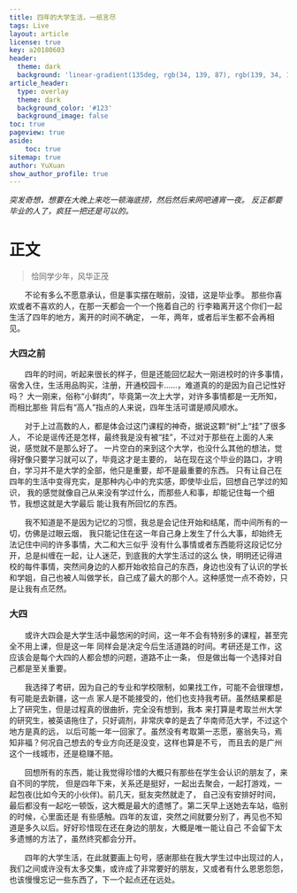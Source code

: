 ```yaml
---
title: 四年的大学生活，一纸言尽
tags: Live
layout: article
license: true
key: a20180603
header:
  theme: dark
  background: 'linear-gradient(135deg, rgb(34, 139, 87), rgb(139, 34, 139))'
article_header:
  type: overlay
  theme: dark
  background_color: '#123'
  background_image: false
toc: true
pageview: true
aside:
    toc: true
sitemap: true
author: YuXuan
show_author_profile: true
---
```




*突发奇想，想要在大晚上来吃一顿海底捞，然后然后来网吧通宵一夜。*
*反正都要毕业的人了，疯狂一把还是可以的。*
<!--more-->
# 正文
> 恰同学少年，风华正茂
	
&emsp;&emsp;不论有多么不愿意承认，但是事实摆在眼前，没错，这是毕业季。
那些你喜欢或者不喜欢的人，在那一天都会一个一个拖着自己的
行李箱离开这个你们一起生活了四年的地方，离开的时间不确定，
一年，两年，或者后半生都不会再相见。
### 大四之前
&emsp;&emsp;四年的时间，听起来很长的样子，但是还能回忆起大一刚进校时的许多事情，
宿舍入住，生活用品购买，注册，开通校园卡……，难道真的的是因为自己记性好吗？
大一刚来，俗称“小鲜肉”，毕竟第一次上大学，对许多事情都是一无所知，而相比那些
背后有“高人”指点的人来说，四年生活可谓是顺风顺水。

&emsp;&emsp;对于上过高数的人，都是体会过这门课程的神奇，据说这颗“树”上“挂”了很多人，
不论是谣传还是怎样，最终我是没有被“挂”，不过对于那些在上面的人来说，感觉就不是那么好了。
一片空白的来到这个大学，也没什么其他的想法，觉得好像只要学习就可以了，毕竟这才是主要的，
站在现在这个毕业的路口，才明白，学习并不是大学的全部，他只是重要，却不是最重要的东西。
只有让自己在四年的生活中变得充实，是那种内心中的充实感，即使毕业后，回想自己学过的知识，
我的感觉就像自己从来没有学过什么，而那些人和事，却能记住每一个细节，我想这就是大学最后
能让我有所回忆的东西。

&emsp;&emsp;我不知道是不是因为记忆的习惯，我总是会记住开始和结尾，而中间所有的一切，仿佛是过眼云烟，
我只能记住在这一年自己身上发生了什么大事，却始终无法记住中间的许多事情，大二和大三似乎
没有什么事情或者东西能将这段记忆分开，总是纠缠在一起，让人迷茫，到底我的大学生活过的这么
快，明明还记得进校的每件事情，突然间身边的人都开始收拾自己的东西，身边也没有了认识的学长
和学姐，自己也被人叫做学长，自己成了最大的那个人。这种感觉一点不奇妙，只是让我有点茫然。
### 大四
&emsp;&emsp;或许大四会是大学生活中最悠闲的时间，这一年不会有特别多的课程，甚至完全不用上课，但是这一年
同样会是决定今后生活道路的时间。考研还是工作，这应该会是每个大四的人都会想的问题，道路不止一条，
但是做出每一个选择对自己都是至关重要。

&emsp;&emsp;我选择了考研，因为自己的专业和学校限制，如果找工作，可能不会很理想，有可能是去新疆，这一点
家人是不能接受的，他们也支持我考研。虽然结果都是上了研究生，但是过程真的很曲折，完全没有想到，我本
来打算是考取兰州大学的研究生，被英语拖住了，只好调剂，非常庆幸的是去了华南师范大学，不过这个地方是真的远，
以后可能一年一回家了。虽然没有考取第一志愿，塞翁失马，焉知非福？何况自己想去的专业方向还是没变，这样也算是不亏，
而且去的是广州这个一线城市，还是稳赚不赔。
	
&emsp;&emsp;回想所有的东西，能让我觉得珍惜的大概只有那些在学生会认识的朋友了，来自不同的学院，
但是四年下来，关系还是挺好，一起出去聚会，一起打游戏，一起包夜(比如今天的小伙伴)。前几天，挺友突然就走了，
自己没有安排好时间，最后都没有一起吃一顿饭，这大概是最大的遗憾了。第二天早上送她去车站，临别的时候，心里面还是
有些感触。四年的友谊，突然之间就要分别了，再见也不知道是多久以后。好好珍惜现在还在身边的朋友，大概是唯一能让自己
不会留下太多遗憾的方法了，虽然终究都会分开。

&emsp;&emsp;四年的大学生活，在此就要画上句号，感谢那些在我大学生过中出现过的人，我们之间或许没有太多交集，或许成了非常要好的朋友，又或者有什么恩恩怨怨，也该慢慢忘记一些东西了，下一个起点还在远处。


    



